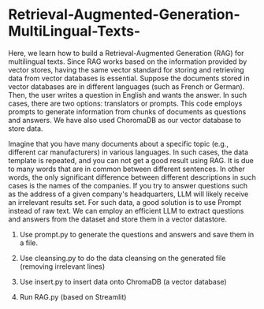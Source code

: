 # Retrieval-Augmented-Generation-MultiLingual-Texts-
Here, we learn how to build a Retrieval-Augmented Generation (RAG) for multilingual texts. Since RAG works based on the information provided by vector stores, having the same vector standard for storing and retrieving data from vector databases is essential.
Suppose the documents stored in vector databases are in different languages (such as French or German). Then, the user writes a question in English and wants the answer. In such cases, there are two options: translators or prompts.
This code employs prompts to generate information from chunks of documents as questions and answers. We have also used ChoromaDB as our vector database to store data.

Imagine that you have many documents about a specific topic (e.g., different car manufacturers) in various languages. In such cases, the data template is repeated, and you can not get a good result using RAG. It is due to many words that are in common between different sentences. In other words, the only significant difference between different descriptions in such cases is the names of the companies.
If you try to answer questions such as the address of a given company's headquarters, LLM will likely receive an irrelevant results set. For such data, a good solution is to use Prompt instead of raw text. We can employ an efficient LLM to extract questions and answers from the dataset and store them in a vector datastore. 

1) Use prompt.py to generate the questions and answers and save them in a file.

2) Use cleansing.py to do the data cleansing on the generated file (removing irrelevant lines)

3) Use insert.py to insert data onto ChromaDB (a vector database)

4) Run RAG.py (based on Streamlit)


